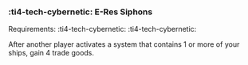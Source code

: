 ### :ti4-tech-cybernetic: **E-Res Siphons**

Requirements: :ti4-tech-cybernetic: :ti4-tech-cybernetic:

After another player activates a system that contains 1 or more of your ships, gain 4 trade goods.
